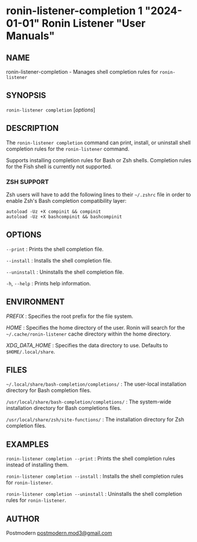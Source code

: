 # ronin-listener-completion 1 "2024-01-01" Ronin Listener "User Manuals"

## NAME

ronin-listener-completion - Manages shell completion rules for `ronin-listener`

## SYNOPSIS

`ronin-listener completion` [*options*]

## DESCRIPTION

The `ronin-listener completion` command can print, install, or uninstall shell
completion rules for the `ronin-listener` command.

Supports installing completion rules for Bash or Zsh shells.
Completion rules for the Fish shell is currently not supported.

### ZSH SUPPORT

Zsh users will have to add the following lines to their `~/.zshrc` file in
order to enable Zsh's Bash completion compatibility layer:

    autoload -Uz +X compinit && compinit
    autoload -Uz +X bashcompinit && bashcompinit

## OPTIONS

`--print`
: Prints the shell completion file.

`--install`
: Installs the shell completion file.

`--uninstall`
: Uninstalls the shell completion file.

`-h`, `--help`
: Prints help information.

## ENVIRONMENT

*PREFIX*
: Specifies the root prefix for the file system.

*HOME*
: Specifies the home directory of the user. Ronin will search for the
  `~/.cache/ronin-listener` cache directory within the home directory.

*XDG_DATA_HOME*
: Specifies the data directory to use. Defaults to `$HOME/.local/share`.

## FILES

`~/.local/share/bash-completion/completions/`
: The user-local installation directory for Bash completion files.

`/usr/local/share/bash-completion/completions/`
: The system-wide installation directory for Bash completions files.

`/usr/local/share/zsh/site-functions/`
: The installation directory for Zsh completion files.

## EXAMPLES

`ronin-listener completion --print`
: Prints the shell completion rules instead of installing them.

`ronin-listener completion --install`
: Installs the shell completion rules for `ronin-listener`.

`ronin-listener completion --uninstall`
: Uninstalls the shell completion rules for `ronin-listener`.

## AUTHOR

Postmodern <postmodern.mod3@gmail.com>

